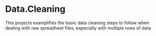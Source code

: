 # Data.Cleaning
This projects examplifies  the basic data cleaning steps to follow when dealing with raw spreadheet files, especially with multiple rows of data
